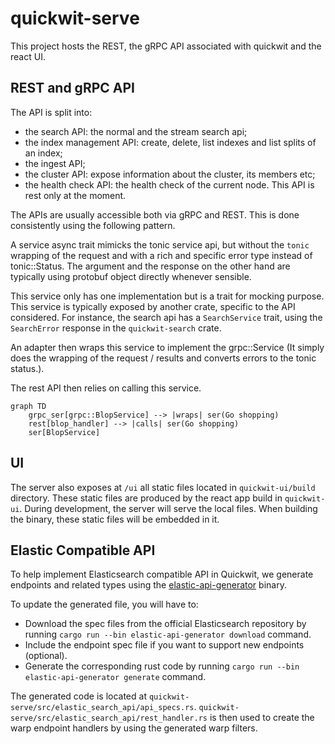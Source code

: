 # quickwit-serve

This project hosts the REST, the gRPC API associated with quickwit and the react UI. 

## REST and gRPC API

The API is split into:
- the search API: the normal and the stream search api;
- the index management API: create, delete, list indexes and list splits of an index;
- the ingest API;
- the cluster API: expose information about the cluster, its members etc;
- the health check API: the health check of the current node. This API is rest only at the moment.

The APIs are usually accessible both via gRPC and REST.
This is done consistently using the following pattern.

A service async trait mimicks the tonic service api, but without the `tonic`
wrapping of the request and with a rich and specific error type instead of tonic::Status.
The argument and the response on the other hand are typically using protobuf object
directly whenever sensible.

This service only has one implementation but is a trait for mocking purpose.
This service is typically exposed by another crate, specific to the API considered.
For instance, the search api has a `SearchService` trait, using the `SearchError`
response in the `quickwit-search` crate.

An adapter then wraps this service to implement the grpc::Service
(It simply does the wrapping of the request / results and converts errors to the tonic status.).

The rest API then relies on calling this service.

```mermaid
graph TD
    grpc_ser[grpc::BlopService] --> |wraps| ser(Go shopping)
    rest[blop_handler] --> |calls| ser(Go shopping)
    ser[BlopService]
```

## UI

The server also exposes at `/ui` all static files located in `quickwit-ui/build` directory. These static files are
produced by the react app build in `quickwit-ui`.
During development, the server will serve the local files. When building the binary, these static files will be embedded in it.

## Elastic Compatible API

To help implement Elasticsearch compatible API in Quickwit, we generate endpoints and related types using the [elastic-api-generator](../quickwit-cli/src/elastic_api_generator.rs) binary.

To update the generated file, you will have to: 
- Download the spec files from the official Elasticsearch repository by running `cargo run --bin elastic-api-generator download` command.
- Include the endpoint spec file if you want to support new endpoints (optional).
- Generate the corresponding rust code by running `cargo run --bin elastic-api-generator generate` command.

The generated code is located at `quickwit-serve/src/elastic_search_api/api_specs.rs`. `quickwit-serve/src/elastic_search_api/rest_handler.rs` is then used to create the warp endpoint handlers by using the generated warp filters.
